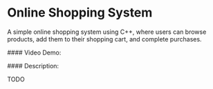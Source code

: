 # Online Shopping System

A simple online shopping system using C++, where users can browse products, add them to their shopping cart, and complete purchases.



\#### Video Demo: <URL here> 

\#### Description: 

TODO 

